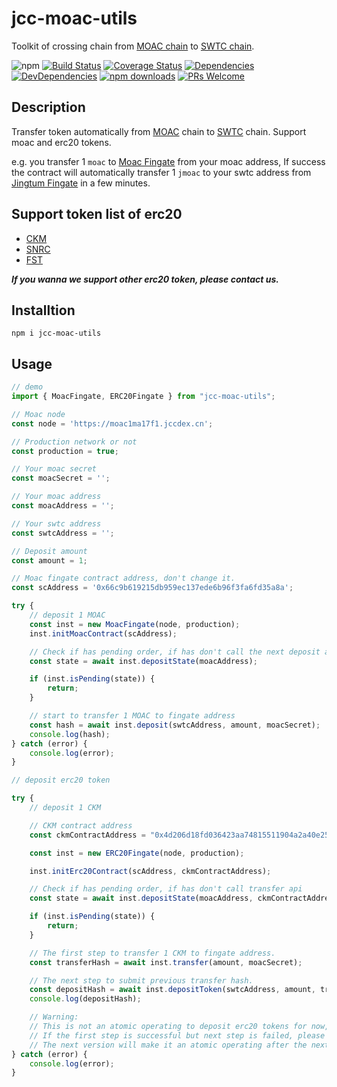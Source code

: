 # jcc-moac-utils

Toolkit of crossing chain from [MOAC chain](https://www.moac.io/)  to [SWTC chain](http://swtc.top/index.html#/).

![npm](https://img.shields.io/npm/v/jcc-moac-utils.svg)
[![Build Status](https://travis-ci.com/JCCDex/jcc-moac-utils.svg?branch=master)](https://travis-ci.com/JCCDex/jcc-moac-utils)
[![Coverage Status](https://coveralls.io/repos/github/JCCDex/jcc-moac-utils/badge.svg?branch=master)](https://coveralls.io/github/JCCDex/jcc-moac-utils?branch=master)
[![Dependencies](https://img.shields.io/david/JCCDex/jcc-moac-utils.svg?style=flat-square)](https://david-dm.org/JCCDex/jcc-moac-utils)
[![DevDependencies](https://img.shields.io/david/dev/JCCDex/jcc-moac-utils.svg?style=flat-square)](https://david-dm.org/JCCDex/jcc-moac-utils?type=dev)
[![npm downloads](https://img.shields.io/npm/dm/jcc-moac-utils.svg)](http://npm-stat.com/charts.html?package=jcc-moac-utils)
[![PRs Welcome](https://img.shields.io/badge/PRs-welcome-brightgreen.svg?style=flat-square)](http://makeapullrequest.com)

## Description

Transfer token automatically from [MOAC](https://www.moac.io/) chain to [SWTC](http://swtc.top/index.html#/) chain. Support moac and erc20 tokens.

e.g. you transfer 1 `moac` to [Moac Fingate](http://explorer.moac.io/addr/0x66c9b619215db959ec137ede6b96f3fa6fd35a8a) from your moac address, If success the contract will automatically transfer 1 `jmoac` to your swtc address from [Jingtum Fingate](https://swtcscan.jccdex.cn/#/wallet/?wallet=jG9ntUTuBKqDURPUqbGYZRuRDVzPY6bpxL) in a few minutes.

## Support token list of erc20

* [CKM](http://explorer.moac.io/token/0x4d206d18fd036423aa74815511904a2a40e25fb1)
* [SNRC](http://explorer.moac.io/token/0x1b9bae18532eeb8cd4316a20678a0c43f28f0ae2)
* [FST](http://explorer.moac.io/token/0x4c6007cea426e543551f2cb6392e6d6768f74706)

***If you wanna we support other erc20 token, please contact us.***

## Installtion

```shell
npm i jcc-moac-utils
```

## Usage

```javascript
// demo
import { MoacFingate, ERC20Fingate } from "jcc-moac-utils";

// Moac node
const node = 'https://moac1ma17f1.jccdex.cn';

// Production network or not
const production = true;

// Your moac secret
const moacSecret = '';

// Your moac address
const moacAddress = '';

// Your swtc address
const swtcAddress = '';

// Deposit amount
const amount = 1;

// Moac fingate contract address, don't change it.
const scAddress = '0x66c9b619215db959ec137ede6b96f3fa6fd35a8a';

try {
    // deposit 1 MOAC
    const inst = new MoacFingate(node, production);
    inst.initMoacContract(scAddress);

    // Check if has pending order, if has don't call the next deposit api
    const state = await inst.depositState(moacAddress);

    if (inst.isPending(state)) {
        return;
    }

    // start to transfer 1 MOAC to fingate address
    const hash = await inst.deposit(swtcAddress, amount, moacSecret);
    console.log(hash);
} catch (error) {
    console.log(error);
}

// deposit erc20 token

try {
    // deposit 1 CKM

    // CKM contract address
    const ckmContractAddress = "0x4d206d18fd036423aa74815511904a2a40e25fb1";

    const inst = new ERC20Fingate(node, production);

    inst.initErc20Contract(scAddress, ckmContractAddress);

    // Check if has pending order, if has don't call transfer api
    const state = await inst.depositState(moacAddress, ckmContractAddress);

    if (inst.isPending(state)) {
        return;
    }

    // The first step to transfer 1 CKM to fingate address.
    const transferHash = await inst.transfer(amount, moacSecret);

    // The next step to submit previous transfer hash.
    const depositHash = await inst.depositToken(swtcAddress, amount, transferHash, moacSecret);
    console.log(depositHash);

    // Warning:
    // This is not an atomic operating to deposit erc20 tokens for now,
    // If the first step is successful but next step is failed, please contact us.
    // The next version will make it an atomic operating after the next version of solidity contract upgrade.
} catch (error) {
    console.log(error);
}

```

